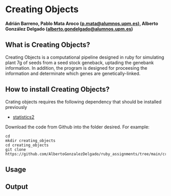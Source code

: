 # Creating Objects
**Adrián Barreno, Pablo Mata Aroco (p.mata@alumnos.upm.es), Alberto González Delgado (alberto.gondelgado@alumnos.upm.es)**

## What is Creating Objects?

Creating Objects is a computational pipeline designed in ruby for simulating plant 7g of seeds from a seed stock geneback, uptading the genebank information. In addition, the program is designed for proceesing the information and determinate which genes are genetically-linked. 

## How to install Creating Objects?

Crating objects requires the following dependency that should be installed previously

* [statistics2](https://github.com/abscondment/statistics2)

Download the code from Github into the folder desired. For example: 
```
cd
mkdir creating_objects
cd creating_objects
git clone https://github.com/AlbertoGonzalezDelgado/ruby_assignments/tree/main/creating_objects

```


## Usage



## Output


